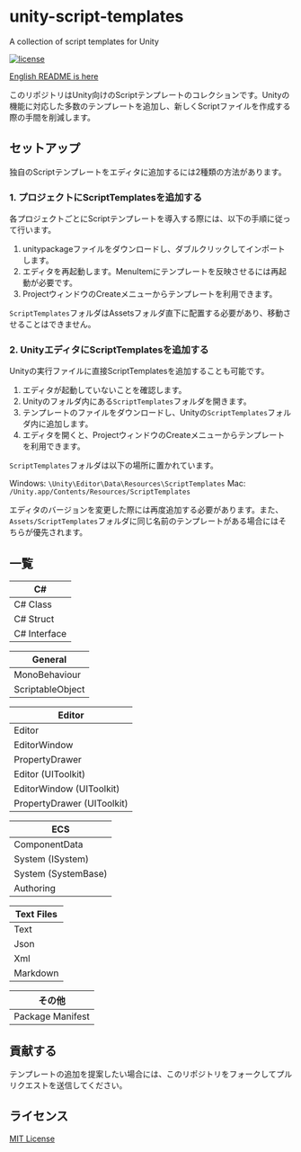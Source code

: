 # unity-script-templates
 A collection of script templates for Unity

[![license](https://img.shields.io/badge/LICENSE-MIT-green.svg)](LICENSE)

[English README is here](README.md)

このリポジトリはUnity向けのScriptテンプレートのコレクションです。Unityの機能に対応した多数のテンプレートを追加し、新しくScriptファイルを作成する際の手間を削減します。

## セットアップ

独自のScriptテンプレートをエディタに追加するには2種類の方法があります。

### 1. プロジェクトにScriptTemplatesを追加する

各プロジェクトごとにScriptテンプレートを導入する際には、以下の手順に従って行います。

1. unitypackageファイルをダウンロードし、ダブルクリックしてインポートします。
2. エディタを再起動します。MenuItemにテンプレートを反映させるには再起動が必要です。
3. ProjectウィンドウのCreateメニューからテンプレートを利用できます。

`ScriptTemplates`フォルダはAssetsフォルダ直下に配置する必要があり、移動させることはできません。
   
### 2. UnityエディタにScriptTemplatesを追加する

Unityの実行ファイルに直接ScriptTemplatesを追加することも可能です。

1. エディタが起動していないことを確認します。
2. Unityのフォルダ内にある`ScriptTemplates`フォルダを開きます。
3. テンプレートのファイルをダウンロードし、Unityの`ScriptTemplates`フォルダ内に追加します。
4. エディタを開くと、ProjectウィンドウのCreateメニューからテンプレートを利用できます。

`ScriptTemplates`フォルダは以下の場所に置かれています。

Windows: `\Unity\Editor\Data\Resources\ScriptTemplates`
Mac: `/Unity.app/Contents/Resources/ScriptTemplates`

エディタのバージョンを変更した際には再度追加する必要があります。また、`Assets/ScriptTemplates`フォルダに同じ名前のテンプレートがある場合にはそちらが優先されます。

## 一覧

| C# |
| - |
| C# Class |
| C# Struct |
| C# Interface |

| General |
| - |
| MonoBehaviour |
| ScriptableObject |

| Editor |
| - |
| Editor |
| EditorWindow |
| PropertyDrawer |
| Editor (UIToolkit) |
| EditorWindow (UIToolkit) |
| PropertyDrawer (UIToolkit) |

| ECS |
| - |
| ComponentData |
| System (ISystem) |
| System (SystemBase) |
| Authoring |

| Text Files |
| - |
| Text |
| Json |
| Xml |
| Markdown |

| その他 |
| - |
| Package Manifest |

## 貢献する

テンプレートの追加を提案したい場合には、このリポジトリをフォークしてプルリクエストを送信してください。

## ライセンス

[MIT License](LICENSE)